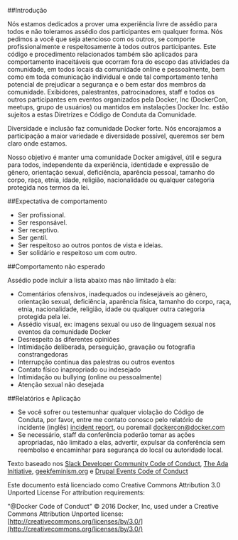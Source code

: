 ##Introdução

Nós estamos dedicados a prover uma experiência livre de assédio para todos e não toleramos assédio dos participantes em qualquer forma. Nós pedimos a você que seja atencioso com os outros, se comporte profissionalmente e respeitosamente à todos outros participantes. Este código e procedimento relacionados também são aplicados para comportamento inaceitáveis que ocorram fora do escopo das atividades da comunidade, em todos locais da comunidade online e pessoalmente, bem como em toda comunicação individual e onde tal comportamento tenha potencial de prejudicar a segurança e o bem estar dos membros da comunidade. Exibidores, palestrantes, patrocinadores, staff e todos os outros participantes em eventos organizados pela Docker, Inc (DockerCon, meetups, grupo de usuários) ou mantidos em instalações Docker Inc. estão sujeitos a estas Diretrizes e Código de Conduta da Comunidade.

Diversidade e inclusão faz comunidade Docker forte. Nós encorajamos a participação a maior variedade e diversidade possível, queremos ser bem claro onde estamos.

Nosso objetivo é manter uma comunidade Docker amigável, útil e segura para todos, independente da experiência, identidade e expressão de gênero, orientação sexual, deficiência, aparência pessoal, tamanho do corpo, raça, etnia, idade, religião, nacionalidade ou qualquer categoria protegida nos termos da lei.

##Expectativa de comportamento

- Ser profissional.
- Ser responsável.
- Ser receptivo.
- Ser gentil.
- Ser respeitoso ao outros pontos de vista e ideias.
- Ser solidário e respeitoso um com outro.

##Comportamento não esperado

Assédio pode incluir a lista abaixo mas não limitado à ela:

- Comentários ofensivos, inadequados ou indesejáveis ao gênero, orientação sexual, deficiência, aparência física, tamanho do corpo, raça, etnia, nacionalidade, religião, idade ou qualquer outra categoria protegida pela lei.
- Assédio visual, ex: imagens sexual ou uso de linguagem sexual nos eventos da comunidade Docker
- Desrespeito às diferentes opiniões
- Intimidação deliberada, perseguição, gravação ou fotografia constrangedoras
- Interrupção continua das palestras ou outros eventos
- Contato físico inapropriado ou indesejado
- Intimidação ou bullying (online ou pessoalmente)
- Atenção sexual não desejada

##Relatórios e Aplicação

- Se você sofrer ou testemunhar qualquer violação do Código de Conduta, por favor, entre me contato conosco pelo relatório de incidente (inglês) [incident report](https://docs.google.com/forms/d/e/1FAIpQLScezna1ZXRPzC_phSDoPEF4c5nvw8yQW-vvtI8xHjv-BB9MOg/viewform?c=0&w=1), ou poremail dockercon@docker.com
- Se necessário, staff da conferência poderão tomar as ações apropriadas, não limitado a elas, advertir, expulsar da conferência sem reembolso e encaminhar para segurança do local ou autoridade local.

Texto baseado nos [Slack Developer Community Code of Conduct](https://api.slack.com/docs/community-code-of-conduct), [The Ada Initiative](https://adainitiative.org/2014/02/18/howto-design-a-code-of-conduct-for-your-community/), [geekfeminism.org](https://geekfeminism.org/about/code-of-conduct/) e [Drupal Events Code of Conduct](https://events.drupal.org/dublin2016/code-conduct)

Este documento está licenciado como Creative Commons Attribution 3.0 Unported License For attribution requirements:

"@Docker Code of Conduct" © 2016 Docker, Inc, used under a Creative Commons Attribution Unported license: [http://creativecommons.org/licenses/by/3.0/](http://creativecommons.org/licenses/by/3.0/)
